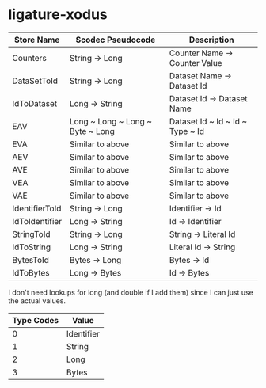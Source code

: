 # ligature-xodus

| Store Name     | Scodec Pseudocode                | Description                      |
|----------------|----------------------------------|----------------------------------|
| Counters       | String -> Long                   | Counter Name -> Counter Value    |
| DataSetToId    | String -> Long                   | Dataset Name -> Dataset Id       |
| IdToDataset    | Long -> String                   | Dataset Id -> Dataset Name       |
| EAV            | Long ~ Long ~ Long ~ Byte ~ Long | Dataset Id ~ Id ~ Id ~ Type ~ Id |
| EVA            | Similar to above                 | Similar to above                 |
| AEV            | Similar to above                 | Similar to above                 |
| AVE            | Similar to above                 | Similar to above                 |
| VEA            | Similar to above                 | Similar to above                 |
| VAE            | Similar to above                 | Similar to above                 |
| IdentifierToId | String -> Long                   | Identifier -> Id                 |
| IdToIdentifier | Long -> String                   | Id -> Identifier                 |
| StringToId     | String -> Long                   | String -> Literal Id             |
| IdToString     | Long -> String                   | Literal Id -> String             |
| BytesToId      | Bytes -> Long                    | Bytes -> Id                      |
| IdToBytes      | Long -> Bytes                    | Id -> Bytes                      |

I don't need lookups for long (and double if I add them) since I can just use the actual values.

| Type Codes | Value      |
|------------|------------|
| 0          | Identifier |
| 1          | String     |
| 2          | Long       |
| 3          | Bytes      |
